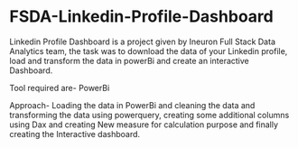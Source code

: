 # FSDA-Linkedin-Profile-Dashboard


Linkedin Profile Dashboard is a project given by Ineuron Full Stack Data Analytics team, the task was to download the data of your Linkedin profile, load and transform
the data in powerBi and create an interactive Dashboard.

Tool required are- PowerBi

Approach- Loading the data in PowerBi and cleaning the data and transforming the data using powerquery, creating some additional columns using Dax and creating 
New measure for calculation purpose and finally creating the Interactive dashboard.
